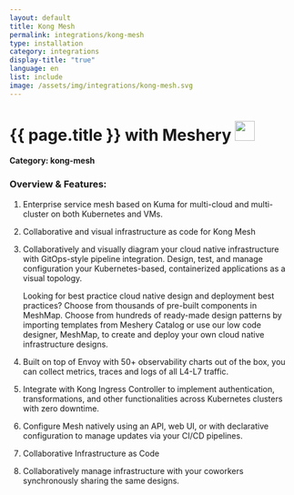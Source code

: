 ```yaml
---
layout: default
title: Kong Mesh
permalink: integrations/kong-mesh
type: installation
category: integrations
display-title: "true"
language: en
list: include
image: /assets/img/integrations/kong-mesh.svg
---
```


<h1>{{ page.title }} with Meshery <img src="{{ page.image }}" style="width: 35px; height: 35px;" /></h1>


#### Category: kong-mesh

### Overview & Features:
1. Enterprise service mesh based on Kuma for multi-cloud and multi-cluster on both Kubernetes and VMs.

2. Collaborative and visual infrastructure as code for Kong Mesh

4. 
    Collaboratively and visually diagram your cloud native infrastructure with GitOps-style pipeline integration. Design, test, and manage configuration your Kubernetes-based, containerized applications as a visual topology.



    Looking for best practice cloud native design and deployment best practices? Choose from thousands of pre-built components in MeshMap. Choose from hundreds of ready-made design patterns by importing templates from Meshery Catalog or use our low code designer, MeshMap, to create and deploy your own cloud native infrastructure designs.



5. Built on top of Envoy with 50+ observability charts out of the box, you can collect metrics, traces and logs of all L4-L7 traffic.

6. Integrate with Kong Ingress Controller to implement authentication, transformations, and other functionalities across Kubernetes clusters with zero downtime.

7. Configure Mesh natively using an API, web UI, or with declarative configuration to manage updates via your CI/CD pipelines.

8. Collaborative Infrastructure as Code

9. Collaboratively manage infrastructure with your coworkers synchronously sharing the same designs.


